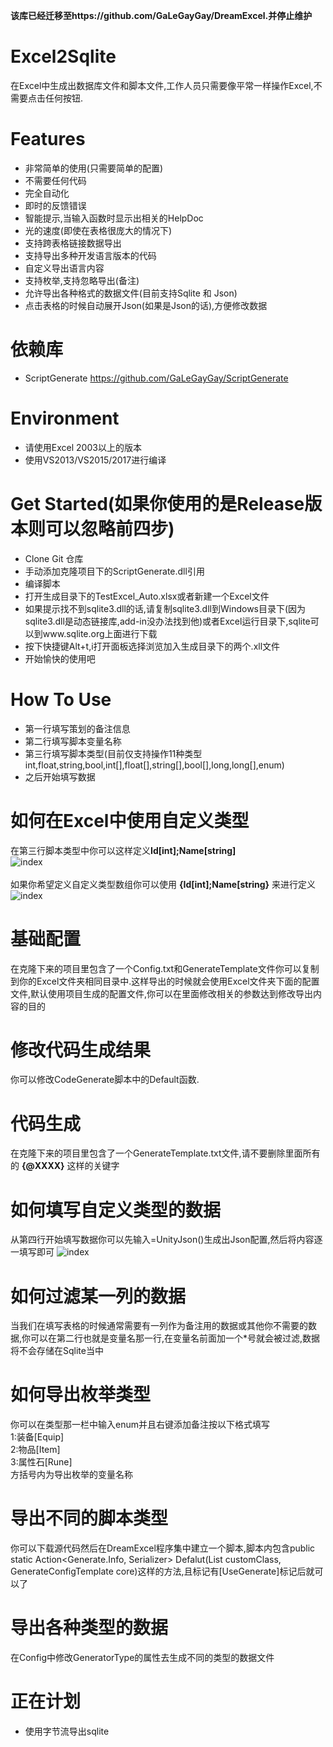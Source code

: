**该库已经迁移至https://github.com/GaLeGayGay/DreamExcel.并停止维护**

# Excel2Sqlite

在Excel中生成出数据库文件和脚本文件,工作人员只需要像平常一样操作Excel,不需要点击任何按钮.

Features
===
- 非常简单的使用(只需要简单的配置)
- 不需要任何代码
- 完全自动化
- 即时的反馈错误
- 智能提示,当输入函数时显示出相关的HelpDoc
- 光的速度(即使在表格很庞大的情况下)
- 支持跨表格链接数据导出
- 支持导出多种开发语言版本的代码
- 自定义导出语言内容
- 支持枚举,支持忽略导出(备注)
- 允许导出各种格式的数据文件(目前支持Sqlite 和 Json)
- 点击表格的时候自动展开Json(如果是Json的话),方便修改数据

依赖库
===
- ScriptGenerate https://github.com/GaLeGayGay/ScriptGenerate

Environment
===
- 请使用Excel 2003以上的版本
- 使用VS2013/VS2015/2017进行编译

Get Started(如果你使用的是Release版本则可以忽略前四步)
===
- Clone Git 仓库
- 手动添加克隆项目下的ScriptGenerate.dll引用
- 编译脚本
- 打开生成目录下的TestExcel_Auto.xlsx或者新建一个Excel文件
- 如果提示找不到sqlite3.dll的话,请复制sqlite3.dll到Windows目录下(因为sqlite3.dll是动态链接库,add-in没办法找到他)或者Excel运行目录下,sqlite可以到www.sqlite.org上面进行下载
- 按下快捷键Alt+t,i打开面板选择浏览加入生成目录下的两个.xll文件
- 开始愉快的使用吧

How To Use
===
- 第一行填写策划的备注信息
- 第二行填写脚本变量名称
- 第三行填写脚本类型(目前仅支持操作11种类型 int,float,string,bool,int[],float[],string[],bool[],long,long[],enum)
- 之后开始填写数据

如何在Excel中使用自定义类型
===
在第三行脚本类型中你可以这样定义**Id[int];Name[string]**
<br />
![index](https://github.com/pk27602017/Excel2Sqlite/raw/master/Image/自定义类型.png)
<br />
<br />
如果你希望定义自定义类型数组你可以使用 **{Id[int];Name[string}** 来进行定义
<br />
![index](https://github.com/pk27602017/Excel2Sqlite/raw/master/Image/自定义类型数组.png)

基础配置
===
在克隆下来的项目里包含了一个Config.txt和GenerateTemplate文件你可以复制到你的Excel文件夹相同目录中.这样导出的时候就会使用Excel文件夹下面的配置文件,默认使用项目生成的配置文件,你可以在里面修改相关的参数达到修改导出内容的目的

修改代码生成结果
===
你可以修改CodeGenerate脚本中的Default函数.

代码生成
===
在克隆下来的项目里包含了一个GenerateTemplate.txt文件,请不要删除里面所有的 **{@XXXX}** 这样的关键字

如何填写自定义类型的数据
===
从第四行开始填写数据你可以先输入=UnityJson()生成出Json配置,然后将内容逐一填写即可
![index](https://github.com/pk27602017/Excel2Sqlite/raw/master/Image/智能提示.png)

如何过滤某一列的数据
===
当我们在填写表格的时候通常需要有一列作为备注用的数据或其他你不需要的数据,你可以在第二行也就是变量名那一行,在变量名前面加一个*号就会被过滤,数据将不会存储在Sqlite当中

如何导出枚举类型
===
你可以在类型那一栏中输入enum并且右键添加备注按以下格式填写   
1:装备[Equip]   
2:物品[Item]   
3:属性石[Rune]   
方括号内为导出枚举的变量名称

导出不同的脚本类型
===
你可以下载源代码然后在DreamExcel程序集中建立一个脚本,脚本内包含public static Action<Generate.Info, Serializer> Defalut(List<GenerateConfigTemplate> customClass, GenerateConfigTemplate core)这样的方法,且标记有[UseGenerate]标记后就可以了

导出各种类型的数据
===
在Config中修改GeneratorType的属性去生成不同的类型的数据文件

正在计划
===
- 使用字节流导出sqlite
